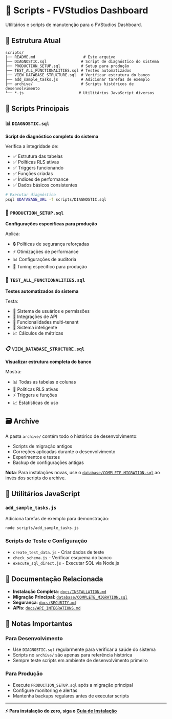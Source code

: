 # 🔧 Scripts - FVStudios Dashboard

Utilitários e scripts de manutenção para o FVStudios Dashboard.

## 📁 Estrutura Atual

```
scripts/
├── README.md                     # Este arquivo
├── DIAGNOSTIC.sql               # Script de diagnóstico do sistema
├── PRODUCTION_SETUP.sql         # Setup para produção
├── TEST_ALL_FUNCTIONALITIES.sql # Testes automatizados
├── VIEW_DATABASE_STRUCTURE.sql  # Verificar estrutura do banco
├── add_sample_tasks.js          # Adicionar tarefas de exemplo  
├── archive/                     # Scripts históricos de desenvolvimento
└── *.js                        # Utilitários JavaScript diversos
```

## 🎯 Scripts Principais

### 📊 `DIAGNOSTIC.sql`
**Script de diagnóstico completo do sistema**

Verifica a integridade de:
- ✅ Estrutura das tabelas
- ✅ Políticas RLS ativas
- ✅ Triggers funcionando
- ✅ Funções criadas
- ✅ Índices de performance
- ✅ Dados básicos consistentes

```bash
# Executar diagnóstico
psql $DATABASE_URL -f scripts/DIAGNOSTIC.sql
```

### 🚀 `PRODUCTION_SETUP.sql`
**Configurações específicas para produção**

Aplica:
- 🔒 Políticas de segurança reforçadas
- ⚡ Otimizações de performance
- 📊 Configurações de auditoria
- 🔧 Tuning específico para produção

### 🧪 `TEST_ALL_FUNCTIONALITIES.sql`
**Testes automatizados do sistema**

Testa:
- 👥 Sistema de usuários e permissões
- 🔗 Integrações de API  
- 📱 Funcionalidades multi-tenant
- 🤖 Sistema inteligente
- 📈 Cálculos de métricas

### 📋 `VIEW_DATABASE_STRUCTURE.sql`
**Visualizar estrutura completa do banco**

Mostra:
- 📊 Todas as tabelas e colunas
- 🔐 Políticas RLS ativas
- ⚡ Triggers e funções
- 📈 Estatísticas de uso

## 🗃️ Archive

A pasta `archive/` contém todo o histórico de desenvolvimento:
- Scripts de migração antigos
- Correções aplicadas durante o desenvolvimento
- Experimentos e testes
- Backup de configurações antigas

**Nota**: Para instalações novas, use o [`database/COMPLETE_MIGRATION.sql`](../database/COMPLETE_MIGRATION.sql) ao invés dos scripts do archive.

## 🔧 Utilitários JavaScript

### `add_sample_tasks.js`
Adiciona tarefas de exemplo para demonstração:

```bash
node scripts/add_sample_tasks.js
```

### Scripts de Teste e Configuração
- `create_test_data.js` - Criar dados de teste
- `check_schema.js` - Verificar esquema do banco
- `execute_sql_direct.js` - Executar SQL via Node.js

## 📖 Documentação Relacionada

- **Instalação Completa**: [`docs/INSTALLATION.md`](../docs/INSTALLATION.md)
- **Migração Principal**: [`database/COMPLETE_MIGRATION.sql`](../database/COMPLETE_MIGRATION.sql)
- **Segurança**: [`docs/SECURITY.md`](../docs/SECURITY.md)
- **APIs**: [`docs/API_INTEGRATIONS.md`](../docs/API_INTEGRATIONS.md)

## 🚨 Notas Importantes

### Para Desenvolvimento
- Use `DIAGNOSTIC.sql` regularmente para verificar a saúde do sistema
- Scripts no `archive/` são apenas para referência histórica
- Sempre teste scripts em ambiente de desenvolvimento primeiro

### Para Produção  
- Execute `PRODUCTION_SETUP.sql` após a migração principal
- Configure monitoring e alertas
- Mantenha backups regulares antes de executar scripts

---

**⚡ Para instalação do zero, siga o [Guia de Instalação](../docs/INSTALLATION.md)**